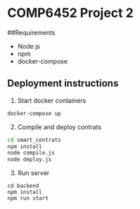 # COMP6452 Project 2

##Requirements
* Node js
* npm
* docker-compose

## Deployment instructions
1. Start docker containers
```bash
docker-compose up
```
2. Compile and deploy contrats
```bash
cd smart_contrats
npm install
node compile.js
node deploy.js
```
3. Run server
```
cd backend
npm install
npm run start
```
